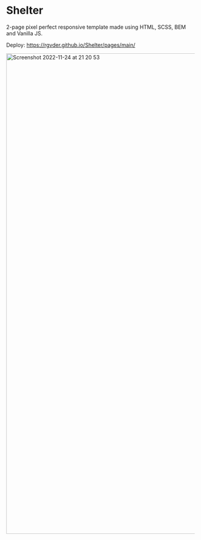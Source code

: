 # Shelter
2-page pixel perfect responsive template made using HTML, SCSS, BEM and Vanilla JS.

Deploy: https://rgvder.github.io/Shelter/pages/main/

<img width="1284" alt="Screenshot 2022-11-24 at 21 20 53" src="https://user-images.githubusercontent.com/64692263/203806726-46bf5a96-fdaf-47ba-b77b-ec14cae8f0ed.png">
